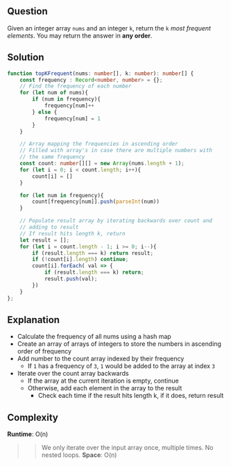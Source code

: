 ## Question
Given an integer array `nums` and an integer `k`, return the `k` *most frequent elements*. You may return the answer in **any order**.

## Solution
```typescript
function topKFrequent(nums: number[], k: number): number[] {
    const frequency : Record<number, number> = {};
    // Find the frequency of each number
    for (let num of nums){
        if (num in frequency){
            frequency[num]++
        } else {
            frequency[num] = 1
        }
    }

    // Array mapping the frequencies in ascending order
    // Filled with array's in case there are multiple numbers with
    // the same frequency
    const count: number[][] = new Array(nums.length + 1);
    for (let i = 0; i < count.length; i++){
        count[i] = []
    }

    for (let num in frequency){
        count[frequency[num]].push(parseInt(num))
    }

    // Populate result array by iterating backwards over count and
    // adding to result
    // If result hits length k, return
    let result = [];
    for (let i = count.length - 1; i >= 0; i--){
        if (result.length === k) return result;
        if (!count[i].length) continue;
        count[i].forEach( val => {
            if (result.length === k) return;
            result.push(val);
        })
    }
};
```

## Explanation
- Calculate the frequency of all nums using a hash map
- Create an array of arrays of integers to store the numbers in ascending order of frequency
- Add number to the count array indexed by their frequency
    * If `1` has a frequency of `3`, `1` would be added to the array at index `3`
- Iterate over the count array backwards
    * If the array at the current iteration is empty, continue
    * Otherwise, add each element in the array to the result
        + Check each time if the result hits length k, if it does, return result


## Complexity
**Runtime**: O(n) <br/>
>> We only iterate over the input array once, multiple times. No nested loops.
**Space**: O(n)
